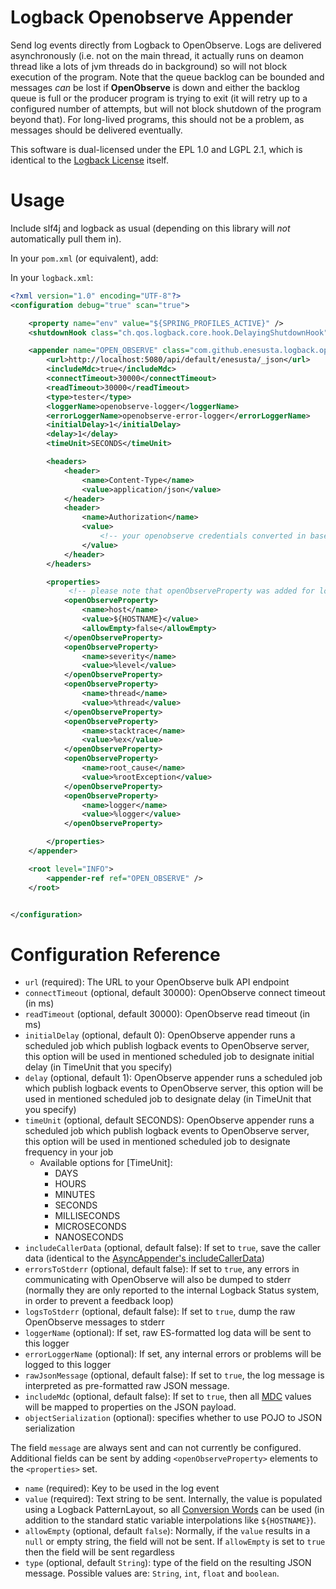 # Logback Openobserve Appender

Send log events directly from Logback to OpenObserve. Logs are delivered asynchronously (i.e. not on the main thread, it actually runs on deamon thread like a lots of jvm threads do in background) so will not block execution of the program.
Note that the queue backlog can be bounded and messages _can_ be lost if **OpenObserve** is down and either the backlog queue is full or the producer program is trying to exit (it will retry up to a configured number of attempts, but will not block shutdown of the program beyond that).
For long-lived programs, this should not be a problem, as messages should be delivered eventually.

This software is dual-licensed under the EPL 1.0 and LGPL 2.1, which is identical to the [Logback License](http://logback.qos.ch/license.html) itself.

# Usage

Include slf4j and logback as usual (depending on this library will _not_ automatically pull them in).

In your `pom.xml` (or equivalent), add:

In your `logback.xml`:

```xml
<?xml version="1.0" encoding="UTF-8"?>
<configuration debug="true" scan="true">

    <property name="env" value="${SPRING_PROFILES_ACTIVE}" />
    <shutdownHook class="ch.qos.logback.core.hook.DelayingShutdownHook" />

    <appender name="OPEN_OBSERVE" class="com.github.enesusta.logback.openobserve.OpenObserveAppender">
        <url>http://localhost:5080/api/default/enesusta/_json</url>
        <includeMdc>true</includeMdc>
        <connectTimeout>30000</connectTimeout>
        <readTimeout>30000</readTimeout>
        <type>tester</type>
        <loggerName>openobserve-logger</loggerName>
        <errorLoggerName>openobserve-error-logger</errorLoggerName>
        <initialDelay>1</initialDelay>
        <delay>1</delay>
        <timeUnit>SECONDS</timeUnit>

        <headers>
            <header>
                <name>Content-Type</name>
                <value>application/json</value>
            </header>
            <header>
                <name>Authorization</name>
                <value>
                    <!-- your openobserve credentials converted in base64 -->
                </value>
            </header>
        </headers>

        <properties>
             <!-- please note that openObserveProperty was added for logback-1.3 compatibility -->
            <openObserveProperty>
                <name>host</name>
                <value>${HOSTNAME}</value>
                <allowEmpty>false</allowEmpty>
            </openObserveProperty>
            <openObserveProperty>
                <name>severity</name>
                <value>%level</value>
            </openObserveProperty>
            <openObserveProperty>
                <name>thread</name>
                <value>%thread</value>
            </openObserveProperty>
            <openObserveProperty>
                <name>stacktrace</name>
                <value>%ex</value>
            </openObserveProperty>
            <openObserveProperty>
                <name>root_cause</name>
                <value>%rootException</value>
            </openObserveProperty>
            <openObserveProperty>
                <name>logger</name>
                <value>%logger</value>
            </openObserveProperty>

        </properties>
    </appender>

    <root level="INFO">
        <appender-ref ref="OPEN_OBSERVE" />
    </root>


</configuration>
```

# Configuration Reference

- `url` (required): The URL to your OpenObserve bulk API endpoint
- `connectTimeout` (optional, default 30000): OpenObserve connect timeout (in ms)
- `readTimeout` (optional, default 30000): OpenObserve read timeout (in ms)
- `initialDelay` (optional, default 0): OpenObserve appender runs a scheduled job which publish logback events to OpenObserve server, this option will be used in mentioned scheduled job to designate initial delay (in TimeUnit that you specify)
- `delay` (optional, default 1): OpenObserve appender runs a scheduled job which publish logback events to OpenObserve server, this option will be used in mentioned scheduled job to designate delay (in TimeUnit that you specify)
- `timeUnit` (optional, default SECONDS): OpenObserve appender runs a scheduled job which publish logback events to OpenObserve server, this option will be used in mentioned scheduled job to designate frequency in your job
  - Available options for [TimeUnit]:
    - DAYS
    - HOURS
    - MINUTES
    - SECONDS
    - MILLISECONDS
    - MICROSECONDS
    - NANOSECONDS
- `includeCallerData` (optional, default false): If set to `true`, save the caller data (identical to the [AsyncAppender's includeCallerData](http://logback.qos.ch/manual/appenders.html#asyncIncludeCallerData))
- `errorsToStderr` (optional, default false): If set to `true`, any errors in communicating with OpenObserve will also be dumped to stderr (normally they are only reported to the internal Logback Status system, in order to prevent a feedback loop)
- `logsToStderr` (optional, default false): If set to `true`, dump the raw OpenObserve messages to stderr
- `loggerName` (optional): If set, raw ES-formatted log data will be sent to this logger
- `errorLoggerName` (optional): If set, any internal errors or problems will be logged to this logger
- `rawJsonMessage` (optional, default false): If set to `true`, the log message is interpreted as pre-formatted raw JSON message.
- `includeMdc` (optional, default false): If set to `true`, then all [MDC](http://www.slf4j.org/api/org/slf4j/MDC.html) values will be mapped to properties on the JSON payload.
- `objectSerialization` (optional): specifies whether to use POJO to JSON serialization

The field `message` are always sent and can not currently be configured. Additional fields can be sent by adding `<openObserveProperty>` elements to the `<properties>` set.

- `name` (required): Key to be used in the log event
- `value` (required): Text string to be sent. Internally, the value is populated using a Logback PatternLayout, so all [Conversion Words](http://logback.qos.ch/manual/layouts.html#conversionWord) can be used (in addition to the standard static variable interpolations like `${HOSTNAME}`).
- `allowEmpty` (optional, default `false`): Normally, if the `value` results in a `null` or empty string, the field will not be sent. If `allowEmpty` is set to `true` then the field will be sent regardless
- `type` (optional, default `String`): type of the field on the resulting JSON message. Possible values are: `String`, `int`, `float` and `boolean`.

